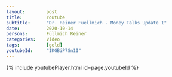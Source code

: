 ```yaml
---
layout:        post
title:         Youtube
subtitle:      "Dr. Reiner Fuellmich - Money Talks Update 1"
date:          2020-10-14
persons:       Füllmich Reiner
categories:    Video
tags:          [geld]
youtubeId:     "IKGBiP7Sn1I"
---
```


{% include youtubePlayer.html id=page.youtubeId %}
